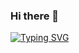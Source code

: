 ### Hi there 👋

[![Typing SVG](https://readme-typing-svg.demolab.com/?lines=Hey+there,+my+name+is+Desi.+I+am+a+Data+Science+Enthusiast;Welcome+to+my+GitHub+profile)](https://git.io/typing-svg)

<!--
**dmarinova1/dmarinova1** is a ✨ _special_ ✨ repository because its `README.md` (this file) appears on your GitHub profile.

Here are some ideas to get you started:

🔭 I’m currently working on AI4I projects . 
🌱 I’m currently learning Fine Tuning LLM's
- 👯 I’m looking to collaborate on ...
- 🤔 I’m looking for help with ...
💬 Ask me about Data Science, ML & AI
- 📫 How to reach me: ...
- 😄 Pronouns: ...
- ⚡ Fun fact: ...
-->

